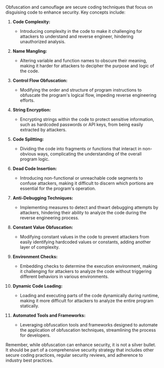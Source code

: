 Obfuscation and camouflage are secure coding techniques that focus on disguising code to enhance security. Key concepts include:

1. **Code Complexity:**
    
    - Introducing complexity in the code to make it challenging for attackers to understand and reverse engineer, hindering unauthorized analysis.
2. **Name Mangling:**
    
    - Altering variable and function names to obscure their meaning, making it harder for attackers to decipher the purpose and logic of the code.
3. **Control Flow Obfuscation:**
    
    - Modifying the order and structure of program instructions to obfuscate the program's logical flow, impeding reverse engineering efforts.
4. **String Encryption:**
    
    - Encrypting strings within the code to protect sensitive information, such as hardcoded passwords or API keys, from being easily extracted by attackers.
5. **Code Splitting:**
    
    - Dividing the code into fragments or functions that interact in non-obvious ways, complicating the understanding of the overall program logic.
6. **Dead Code Insertion:**
    
    - Introducing non-functional or unreachable code segments to confuse attackers, making it difficult to discern which portions are essential for the program's operation.
7. **Anti-Debugging Techniques:**
    
    - Implementing measures to detect and thwart debugging attempts by attackers, hindering their ability to analyze the code during the reverse engineering process.
8. **Constant Value Obfuscation:**
    
    - Modifying constant values in the code to prevent attackers from easily identifying hardcoded values or constants, adding another layer of complexity.
9. **Environment Checks:**
    
    - Embedding checks to determine the execution environment, making it challenging for attackers to analyze the code without triggering different behaviors in various environments.
10. **Dynamic Code Loading:**
    
    - Loading and executing parts of the code dynamically during runtime, making it more difficult for attackers to analyze the entire program statically.
11. **Automated Tools and Frameworks:**
    
    - Leveraging obfuscation tools and frameworks designed to automate the application of obfuscation techniques, streamlining the process for developers.

Remember, while obfuscation can enhance security, it is not a silver bullet. It should be part of a comprehensive security strategy that includes other secure coding practices, regular security reviews, and adherence to industry best practices.